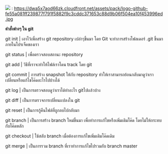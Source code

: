 
<img src="url"> : https://dwa5x7aod66zk.cloudfront.net/assets/pack/logo-github-fe55a081ff239877f791f5882f9c3cddc371653c88d9b06f504ea10f453996ed.jpg


<b> คําสั่งต่างๆ ใน git </b>
	 
  git init | เอาไว้เพื่อสร้าง git repository เปล่าๆขึ้นมา โดย Git จะทำการสร้างโฟลเดอร์  .git ขึ้นมาภายในโปรเจ็คของเรา
  
  git status | เพื่อตรวจสอบสถานะ repository
  
  git add | วิธีที่เราจะทำให้ไฟล์เราโดน track โดย git
  
  git commit | การสร้าง snapshot ให้กับ repository ทำให้เราสามารถย้อนกลับมาดูว่าเราเปลี่ยนหรือแก้ไขโค๊ดอะไรไปบ้างได้
  
  git log | เป็นการตรวจสอบดูว่าเราได้ทำอะไร gitไปเเล้วบ้าง
  
  git diff | เป็นการตรวจการเปลี่ยนเเปลงใน git 
  
  git reset | เป็นการกู้คืนไฟล์ที่ถูกลบไปกลับมา
  
  git branch | เป็นการสร้าง branch ใหม่ขึ้นมา เพื่อทำการเเก้ไขหรือเพิ่มเติมโค๊ด โดยไม่ให้กระทบกับโค๊ดหลัก
  
  git checkout | ใช้สลับ branch เมื่อต้องการเเก้ไขเพิ่มเติมโค๊ดเดิม
  
  git merge | เป็นการรวม branch ที่เราทำการเเก้ไขไปรวมกับ branch master 
  